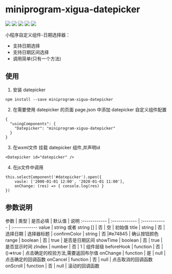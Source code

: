 # miniprogram-xigua-datepicker

[![](https://img.shields.io/npm/v/weui-miniprogram.svg?style=flat-square)](https://www.npmjs.com/package/miniprogram-xigua-datepicker)
[![](https://img.shields.io/npm/dw/weui-miniprogram?style=flat-square)](https://www.npmjs.com/package/miniprogram-xigua-datepicker)
[![](https://img.shields.io/travis/wechat-miniprogram/weui-miniprogram.svg?style=flat-square)](https://github.com/wechat-miniprogram/miniprogram-xigua-datepicker)
[![](https://img.shields.io/github/license/wechat-miniprogram/weui-miniprogram.svg?style=flat-square)](https://github.com/wechat-miniprogram/miniprogram-xigua-datepicker)
[![](https://img.shields.io/codecov/c/github/wechat-miniprogram/weui-miniprogram.svg?style=flat-square)](https://github.com/wechat-miniprogram/miniprogram-xigua-datepicker)

小程序自定义组件-日期选择器：

* 支持日期选择
* 支持日期区间选择
* 调用简单(只有一个方法)

## 使用

1. 安装 datepicker

```
npm install --save miniprogram-xigua-datepicker
```

2. 在需要使用 datepicker 的页面 page.json 中添加 datepicker 自定义组件配置

```
{
  "usingComponents": {
    "Datepicker": "miniprogram-xigua-datepicker"
  }
}
```

3. 在wxml文件 挂载 datepicker 组件,并声明id

```
<Datepicker id="datepicker" />
```

4. 在js文件中调用

```
this.selectComponent('#datepicker').open({
    vaule: ['2000-01-01 12:00', '2020-01-01 11:00'],
    onChange: (res) => { console.log(res) }
})
```

## 参数说明

 参数  | 类型  | 是否必填 | 默认值 | 说明 
 :------------ | :------------ | :------------ | :------------ 
  value |  string 或者 string []  | 否 | 空 | 初始值 
  title |  string  | 否 | 选择日期 | 选择器标题 |
  confirmColor |  string |  否 |#e74845 | 确认按钮颜色 
  range |  boolean  | 否 | true | 是否是日期区间 
  showTime |  boolean  | 否 | true | 是否显示时间 
  zIndex |  number  | 否 | 1 | 组件层级 
  beforeHook |  function  | 否 | ()=>true | 点击确定的校验方法,需要返回布尔值 
  onChange |  function  | 是 | null | 点击确定的回调函数 
  onCancel |  function  | 否 | null | 点击取消的回调函数 
  onScroll |  function  | 否 | null | 滚动的回调函数 

